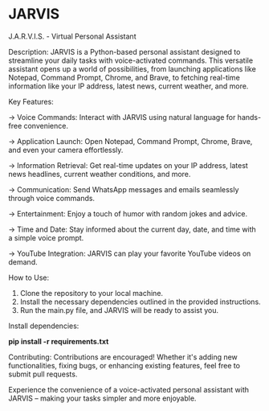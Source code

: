 # JARVIS

J.A.R.V.I.S. - Virtual Personal Assistant

Description:
JARVIS is a Python-based personal assistant designed to streamline your daily tasks with voice-activated commands. This versatile assistant opens up a world of possibilities, from launching applications like Notepad, Command Prompt, Chrome, and Brave, to fetching real-time information like your IP address, latest news, current weather, and more.

Key Features:

-> Voice Commands: Interact with JARVIS using natural language for hands-free convenience.

-> Application Launch: Open Notepad, Command Prompt, Chrome, Brave, and even your camera effortlessly.

-> Information Retrieval: Get real-time updates on your IP address, latest news headlines, current weather conditions, and more.

-> Communication: Send WhatsApp messages and emails seamlessly through voice commands.

-> Entertainment: Enjoy a touch of humor with random jokes and advice.

-> Time and Date: Stay informed about the current day, date, and time with a simple voice prompt.

-> YouTube Integration: JARVIS can play your favorite YouTube videos on demand.

How to Use:
1. Clone the repository to your local machine.
2. Install the necessary dependencies outlined in the provided instructions.
3. Run the main.py file, and JARVIS will be ready to assist you.

Install dependencies:

**pip install -r requirements.txt**

Contributing:
Contributions are encouraged! Whether it's adding new functionalities, fixing bugs, or enhancing existing features, feel free to submit pull requests.

Experience the convenience of a voice-activated personal assistant with JARVIS – making your tasks simpler and more enjoyable.
